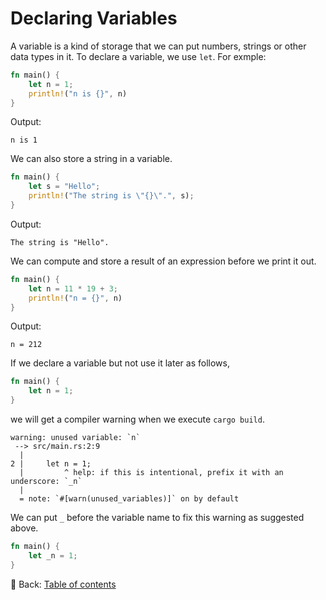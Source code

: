 # Declaring Variables

A variable is a kind of storage that we can put numbers, strings or other data types in it.
To declare a variable, we use `let`.
For exmple:

```rust
fn main() {
    let n = 1;
    println!("n is {}", n)
}
```

Output:

```text
n is 1
```

We can also store a string in a variable.

```rust
fn main() {
    let s = "Hello";
    println!("The string is \"{}\".", s);
}
```

Output:

```text
The string is "Hello".
```

We can compute and store a result of an expression before we print it out.

```rust
fn main() {
    let n = 11 * 19 + 3;
    println!("n = {}", n)
}
```

Output:

```text
n = 212
```

<!-- :arrow_right:  Next:  -->
If we declare a variable but not use it later as follows,

```rust
fn main() {
    let n = 1;
}
```

we will get a compiler warning when we execute `cargo build`.

```text
warning: unused variable: `n`
 --> src/main.rs:2:9
  |
2 |     let n = 1;
  |         ^ help: if this is intentional, prefix it with an underscore: `_n`
  |
  = note: `#[warn(unused_variables)]` on by default
```

We can put `_` before the variable name to fix this warning as suggested above.

```rust
fn main() {
    let _n = 1;
}
```


:blue_book: Back: [Table of contents](./../README.md)
